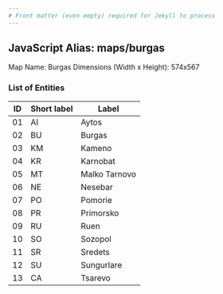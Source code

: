 ```yaml
---
# Front matter (even empty) required for Jekyll to process
---
```


## JavaScript Alias: maps/burgas

Map Name: Burgas
Dimensions (Width x Height): 574x567





### List of Entities

ID | Short label | Label
---|---|---|
01|AI|Aytos
02|BU|Burgas
03|KM|Kameno
04|KR|Karnobat
05|MT|Malko Tarnovo
06|NE|Nesebar
07|PO|Pomorie
08|PR|Primorsko
09|RU|Ruen
10|SO|Sozopol
11|SR|Sredets
12|SU|Sungurlare
13|CA|Tsarevo

